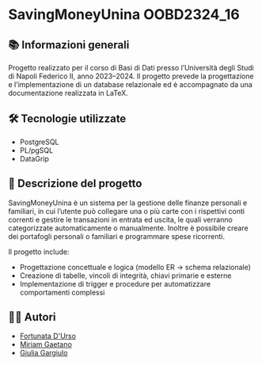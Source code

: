 # SavingMoneyUnina OOBD2324_16
## 📚 Informazioni generali

Progetto realizzato per il corso di Basi di Dati presso l’Università degli Studi di Napoli Federico II, anno 2023–2024.
Il progetto prevede la progettazione e l’implementazione di un database relazionale ed è accompagnato da una documentazione realizzata in LaTeX.

## 🛠️ Tecnologie utilizzate

- PostgreSQL
- PL/pgSQL
- DataGrip
  
## 📌 Descrizione del progetto

SavingMoneyUnina è un sistema per la gestione delle finanze personali e familiari, in cui l’utente può collegare una o più carte con i rispettivi conti correnti e gestire le transazioni in entrata ed uscita, le quali verranno categorizzate automaticamente o manualmente. Inoltre è possibile creare dei portafogli personali o familiari e programmare spese ricorrenti.

 Il progetto include:
- Progettazione concettuale e logica (modello ER → schema relazionale)
- Creazione di tabelle, vincoli di integrità, chiavi primarie e esterne
- Implementazione di trigger e procedure per automatizzare comportamenti complessi


## 👩‍💻 Autori
- [Fortunata D'Urso](https://github.com/Tatuuz)
- [Miriam Gaetano](https://github.com/miriam014)
- [Giulia Gargiulo](https://github.com/giuliagargiulo)


  
